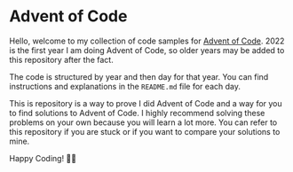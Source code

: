 # Advent of Code

Hello, welcome to my collection of code samples for [Advent of Code](https://adventofcode.com). 2022 is the first year I am doing Advent of Code, so older years may be added to this repository after the fact.

The code is structured by year and then day for that year. You can find instructions and explanations in the `README.md` file for each day.

This is repository is a way to prove I did Advent of Code and a way for you to find solutions to Advent of Code. I highly recommend solving these problems on your own because you will learn a lot more. You can refer to this repository if you are stuck or if you want to compare your solutions to mine.

Happy Coding! 👨‍💻

